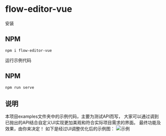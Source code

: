 # flow-editor-vue

安装
## NPM
```
npm i flow-editor-vue
```

运行示例代码
## NPM
```
npm run serve
```

## 说明
本项目examples文件夹中的示例代码，主要为测试API而写，
大家可以通过调到已抛出的API结合自定义UI实现更加美观和符合实际项目需求的界面。
最终功能及效果，由你来决定！
如下是经过UI调整优化后的示例图：
![示例](https://github.com/jiangxiayun/flow-editor-vue/blob/master/static/example.png)
